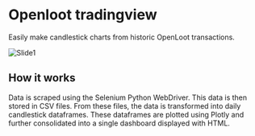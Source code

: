 # Openloot tradingview
Easily make candlestick charts from historic OpenLoot transactions.

![Slide1](https://github.com/lorenz234/openloot-tradingview/assets/90760534/c2fe7697-bdc9-4f70-bc5f-96e1cff79726)

## How it works
Data is scraped using the Selenium Python WebDriver. This data is then stored in CSV files. From these files, the data is transformed into daily candlestick dataframes. These dataframes are plotted using Plotly and further consolidated into a single dashboard displayed with HTML.
